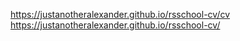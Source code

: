 https://justanotheralexander.github.io/rsschool-cv/cv
 https://justanotheralexander.github.io/rsschool-cv/
